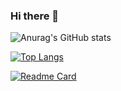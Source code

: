 ### Hi there 👋

![Anurag's GitHub stats](https://github-readme-stats.vercel.app/api?username=MostafaAdly&show_icons=true&theme=radical)


[![Top Langs](https://github-readme-stats.vercel.app/api/top-langs/?username=MostafaAdly&layout=pie)](https://github.com/MostafaAdly/github-readme-stats)


[![Readme Card](https://github-readme-stats.vercel.app/api/pin/?username=MostafaAdly&repo=tawbah-backend)](https://github.com/MostafaAdly/tawbah-backend)
